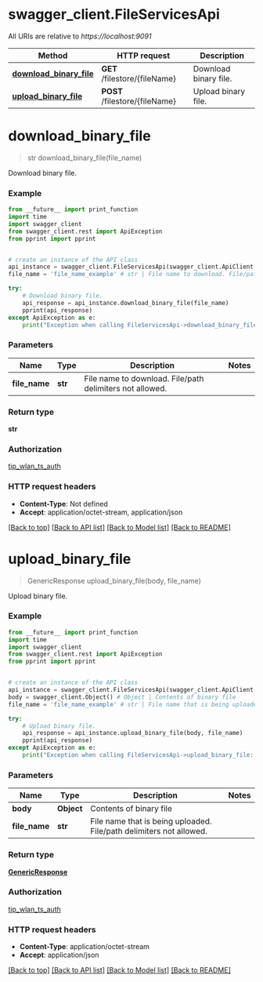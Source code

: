 # swagger_client.FileServicesApi

All URIs are relative to *https://localhost:9091*

Method | HTTP request | Description
------------- | ------------- | -------------
[**download_binary_file**](FileServicesApi.md#download_binary_file) | **GET** /filestore/{fileName} | Download binary file.
[**upload_binary_file**](FileServicesApi.md#upload_binary_file) | **POST** /filestore/{fileName} | Upload binary file.

# **download_binary_file**
> str download_binary_file(file_name)

Download binary file.

### Example
```python
from __future__ import print_function
import time
import swagger_client
from swagger_client.rest import ApiException
from pprint import pprint


# create an instance of the API class
api_instance = swagger_client.FileServicesApi(swagger_client.ApiClient(configuration))
file_name = 'file_name_example' # str | File name to download. File/path delimiters not allowed.

try:
    # Download binary file.
    api_response = api_instance.download_binary_file(file_name)
    pprint(api_response)
except ApiException as e:
    print("Exception when calling FileServicesApi->download_binary_file: %s\n" % e)
```

### Parameters

Name | Type | Description  | Notes
------------- | ------------- | ------------- | -------------
 **file_name** | **str**| File name to download. File/path delimiters not allowed. | 

### Return type

**str**

### Authorization

[tip_wlan_ts_auth](../README.md#tip_wlan_ts_auth)

### HTTP request headers

 - **Content-Type**: Not defined
 - **Accept**: application/octet-stream, application/json

[[Back to top]](#) [[Back to API list]](../README.md#documentation-for-api-endpoints) [[Back to Model list]](../README.md#documentation-for-models) [[Back to README]](../README.md)

# **upload_binary_file**
> GenericResponse upload_binary_file(body, file_name)

Upload binary file.

### Example
```python
from __future__ import print_function
import time
import swagger_client
from swagger_client.rest import ApiException
from pprint import pprint


# create an instance of the API class
api_instance = swagger_client.FileServicesApi(swagger_client.ApiClient(configuration))
body = swagger_client.Object() # Object | Contents of binary file
file_name = 'file_name_example' # str | File name that is being uploaded. File/path delimiters not allowed.

try:
    # Upload binary file.
    api_response = api_instance.upload_binary_file(body, file_name)
    pprint(api_response)
except ApiException as e:
    print("Exception when calling FileServicesApi->upload_binary_file: %s\n" % e)
```

### Parameters

Name | Type | Description  | Notes
------------- | ------------- | ------------- | -------------
 **body** | **Object**| Contents of binary file | 
 **file_name** | **str**| File name that is being uploaded. File/path delimiters not allowed. | 

### Return type

[**GenericResponse**](GenericResponse.md)

### Authorization

[tip_wlan_ts_auth](../README.md#tip_wlan_ts_auth)

### HTTP request headers

 - **Content-Type**: application/octet-stream
 - **Accept**: application/json

[[Back to top]](#) [[Back to API list]](../README.md#documentation-for-api-endpoints) [[Back to Model list]](../README.md#documentation-for-models) [[Back to README]](../README.md)

